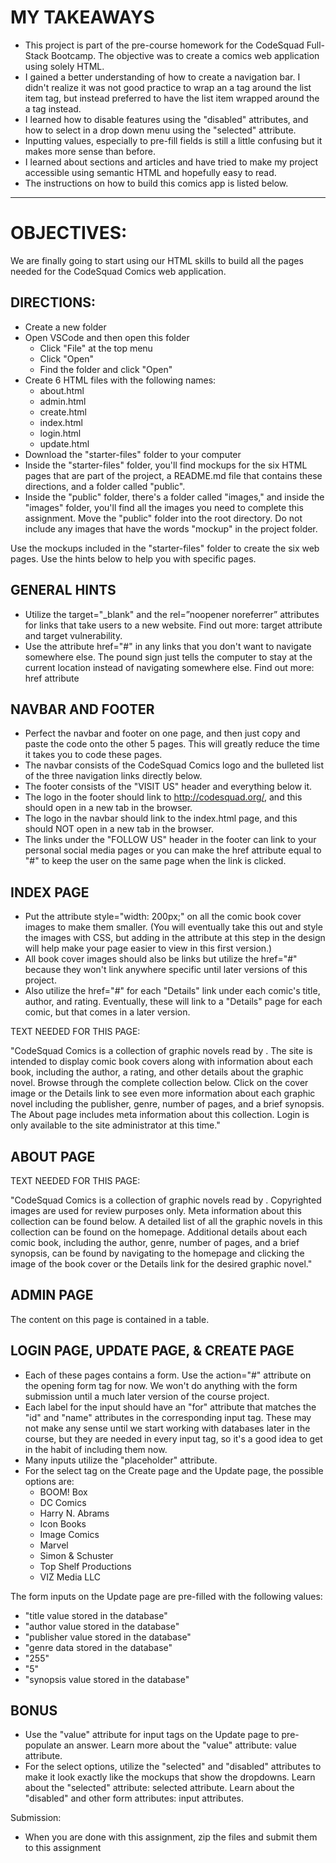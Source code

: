 # MY TAKEAWAYS

- This project is part of the pre-course homework for the CodeSquad Full-Stack Bootcamp. The objective was to create a comics web application using solely HTML. 
- I gained a better understanding of how to create a navigation bar. I didn't realize it was not good practice to wrap an a tag around the list item tag, but instead preferred to have the list item wrapped around the a tag instead.
- I learned how to disable features using the "disabled" attributes, and how to select in a drop down menu using the "selected" attribute. 
- Inputting values, especially to pre-fill fields is still a little confusing but it makes more sense than before. 
- I learned about sections and articles and have tried to make my project accessible using semantic HTML and hopefully easy to read.
- The instructions on how to build this comics app is listed below.
  
-----

# OBJECTIVES:

We are finally going to start using our HTML skills to build all the pages needed for the CodeSquad Comics web application.

## DIRECTIONS:

- Create a new folder
- Open VSCode and then open this folder
  - Click "File" at the top menu
  - Click "Open"
  - Find the folder and click "Open"
- Create 6 HTML files with the following names:
  - about.html
  - admin.html
  - create.html
  - index.html
  - login.html
  - update.html
- Download the "starter-files" folder to your computer
- Inside the "starter-files" folder, you'll find mockups for the six HTML pages that are part of the project, a README.md file that contains these directions, and a folder called "public".
- Inside the "public" folder, there's a folder called "images," and inside the "images" folder, you'll find all the images you need to complete this assignment.
  Move the "public" folder into the root directory. Do not include any images that have the words "mockup" in the project folder.

Use the mockups included in the "starter-files" folder to create the six web pages. Use the hints below to help you with specific pages.

## GENERAL HINTS

- Utilize the target="\_blank" and the rel=”noopener noreferrer” attributes for links that take users to a new website. Find out more: target attribute and target vulnerability.
- Use the attribute href="#" in any links that you don't want to navigate somewhere else. The pound sign just tells the computer to stay at the current location instead of navigating somewhere else. Find out more: href attribute

## NAVBAR AND FOOTER

- Perfect the navbar and footer on one page, and then just copy and paste the code onto the other 5 pages. This will greatly reduce the time it takes you to code these pages.
- The navbar consists of the CodeSquad Comics logo and the bulleted list of the three navigation links directly below.
- The footer consists of the "VISIT US" header and everything below it.
- The logo in the footer should link to http://codesquad.org/, and this should open in a new tab in the browser.
- The logo in the navbar should link to the index.html page, and this should NOT open in a new tab in the browser.
- The links under the "FOLLOW US" header in the footer can link to your personal social media pages or you can make the href attribute equal to "#" to keep the user on the same page when the link is clicked.

## INDEX PAGE

- Put the attribute style="width: 200px;" on all the comic book cover images to make them smaller. (You will eventually take this out and style the images with CSS, but adding in the attribute at this step in the design will help make your page easier to view in this first version.)
- All book cover images should also be links but utilize the href="#" because they won't link anywhere specific until later versions of this project.
- Also utilize the href="#" for each "Details" link under each comic's title, author, and rating. Eventually, these will link to a "Details" page for each comic, but that comes in a later version.

TEXT NEEDED FOR THIS PAGE:

"CodeSquad Comics is a collection of graphic novels read by <YOUR NAME>. The site is intended to display comic book covers along with information about each book, including the author, a rating, and other details about the graphic novel. Browse through the complete collection below. Click on the cover image or the Details link to see even more information about each graphic novel including the publisher, genre, number of pages, and a brief synopsis. The About page includes meta information about this collection. Login is only available to the site administrator at this time."

## ABOUT PAGE

TEXT NEEDED FOR THIS PAGE:

"CodeSquad Comics is a collection of graphic novels read by <YOUR NAME>. Copyrighted images are used for review purposes only. Meta information about this collection can be found below. A detailed list of all the graphic novels in this collection can be found on the homepage. Additional details about each comic book, including the author, genre, number of pages, and a brief synopsis, can be found by navigating to the homepage and clicking the image of the book cover or the Details link for the desired graphic novel."

## ADMIN PAGE

The content on this page is contained in a table.

## LOGIN PAGE, UPDATE PAGE, & CREATE PAGE

- Each of these pages contains a form. Use the action="#" attribute on the opening form tag for now. We won't do anything with the form submission until a much later version of the course project.
- Each label for the input should have an "for" attribute that matches the "id" and "name" attributes in the corresponding input tag. These may not make any sense until we start working with databases later in the course, but they are needed in every input tag, so it's a good idea to get in the habit of including them now.
- Many inputs utilize the "placeholder" attribute.
- For the select tag on the Create page and the Update page, the possible options are:
  - BOOM! Box
  - DC Comics
  - Harry N. Abrams
  - Icon Books
  - Image Comics
  - Marvel
  - Simon & Schuster
  - Top Shelf Productions
  - VIZ Media LLC

The form inputs on the Update page are pre-filled with the following values:

- "title value stored in the database"
- "author value stored in the database"
- "publisher value stored in the database"
- "genre data stored in the database"
- "255"
- "5"
- "synopsis value stored in the database"

## BONUS

- Use the "value" attribute for input tags on the Update page to pre-populate an answer. Learn more about the "value" attribute: value attribute.
- For the select options, utilize the "selected" and "disabled" attributes to make it look exactly like the mockups that show the dropdowns. Learn about the "selected" attribute: selected attribute. Learn about the "disabled" and other form attributes: input attributes.

Submission:

- When you are done with this assignment, zip the files and submit them to this assignment
